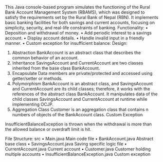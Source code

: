 This Java console-based program simulates the functioning of the Rural Bank Account Management System (RBAMS), which was designed to satisfy the requirements set by the Rural Bank of Nepal (RBN). It implements basic banking facilities for both savings and current accounts, focusing on simplicity, security, and real-life constraints of banking.
Functionality:
•	Deposition and withdrawal of money.
•	Add periodic interest to a savings account.
•	Display account details.
•	Handle invalid input in a friendly manner.
•	Custom exception for insufficient balance:
Design:
1.	Abstraction
BankAccount is an abstract class that describes the common behavior of an account.
2.	Inheritance
SavingsAccount and CurrentAccount are two classes inherited from the base class BankAccount.
3.	Encapsulate
Data members are private/protected and accessed using getter/setter or methods.
4.	Polymorphism
BankAccount is an abstract class, and SavingsAccount and CurrentAccount are its child classes; therefore, it works with the references of the abstract class BankAccount. It manipulates data of the child classes SavingsAccount and CurrentAccount at runtime while implementing OCJP.
5.	Aggregation
Class Customer is an aggregation class that contains n numbers of objects of the BankAccount class. Custom Exception

InsufficientBalanceException is thrown when the withdrawal is more than the allowed balance or overdraft limit is hit.

File Structure:
src
•	Main.java                                        Main code file
•	BankAccount.java		                          	 Abstract base class
•	SavingsAccount.java                          	 	 Saving specific logic file
•	CurrentAccount.java                          		 Current account 
•	Customer.java                                    Customer holding multiple accounts
•	InsufficientBalanceException.java                Custom exception
